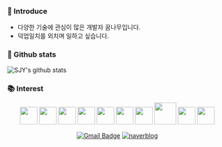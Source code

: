 ### 🌴 Introduce
- 다양한 기술에 관심이 많은 개발자 꿈나무입니다.
- 덕업일치를 외치며 일하고 싶습니다.

### 🏅 Github stats

![SJY's github stats](https://github-readme-stats.vercel.app/api?username=ebbunnim&show_icons=true&count_private=true)

### 📚 Interest

<div align=center>
<image src="https://user-images.githubusercontent.com/46434838/105971982-79ec7080-60ce-11eb-82f5-f49f193efe72.jpg" height="40">
<image src="https://user-images.githubusercontent.com/46434838/105970897-37766400-60cd-11eb-9416-b684dffcb1b4.png" height="40">
<image src="https://user-images.githubusercontent.com/46434838/105970810-1ca3ef80-60cd-11eb-83d0-2c12e40807d6.png" height="40">
<image src="https://user-images.githubusercontent.com/46434838/105970856-2cbbcf00-60cd-11eb-8647-ee28e1df6bde.png" height="40">
<image src="https://user-images.githubusercontent.com/46434838/105972207-ba4bee80-60ce-11eb-9580-c73f2706eeab.png" height="40">
<image src="https://user-images.githubusercontent.com/46434838/105970607-e6ff0680-60cc-11eb-9983-6820ef17ad07.jpg" height="40">
<image src="https://user-images.githubusercontent.com/46434838/105970731-0a29b600-60cd-11eb-9f8b-8073d4c990b1.png" height="40">
<image src="https://user-images.githubusercontent.com/46434838/105972349-e10a2500-60ce-11eb-86e7-5e9ab0c4df4c.png" height=50">
<image src="https://user-images.githubusercontent.com/46434838/105970771-13b31e00-60cd-11eb-9f37-75117026e902.png" height="40">
<image src="https://user-images.githubusercontent.com/46434838/105970981-507f1500-60cd-11eb-9c6c-1a297d2ca85b.jpg" height="40">
 </div>


<div align=center>

[![Gmail Badge](https://img.shields.io/badge/-Gmail-d14836?style=flat-square&logo=Gmail&logoColor=white&link=mailto:snugyun01@gmail.com)](mailto:snugyun01@gmail.com)
[![naverblog](https://img.shields.io/badge/naverblog-badge?style=flat-square&logo=Blogger&logoColor=white)](https://blog.naver.com/sjy263942)

</div>
